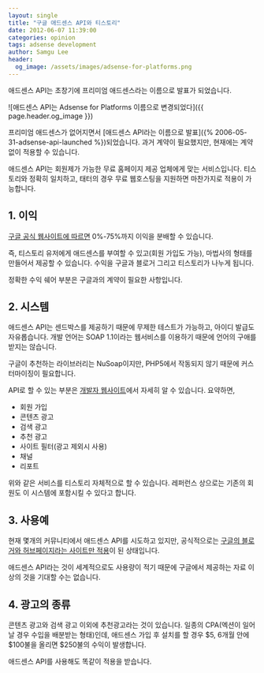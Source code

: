 ```yaml
---
layout: single
title: "구글 애드센스 API와 티스토리"
date: 2012-06-07 11:39:00
categories: opinion
tags: adsense development
author: Samgu Lee
header:
  og_image: /assets/images/adsense-for-platforms.png
---
```


애드센스 API는 초창기에 프리미엄 애드센스라는 이름으로 발표가 되었습니다.

![애드센스 API는 Adsense for Platforms 이름으로 변경되었다]({{ page.header.og_image }})

프리미엄 애드센스가 없어지면서 [애드센스 API라는 이름으로 발표]({% 2006-05-31-adsense-api-launched %})되었습니다. 과거 계약이 필요했지만, 현재에는 계약 없이 적용할 수 있습니다.

애드센스 API는 회원제가 가능한 무료 홈페이지 제공 업체에게 맞는 서비스입니다. 티스토리와 정확히 일치하고, 태터의 경우 무료 웹호스팅을 지원하면 마찬가지로 적용이 가능합니다.

## 1. 이익

[구글 공식 웹사이트에 따르면](http://code.google.com/apis/adsense/revenuesharing.html) 0%-75%까지 이익을 분배할 수 있습니다.

즉, 티스토리 유저에게 애드센스를 부여할 수 있고(회원 가입도 가능), 마법사의 형태를 만들어서 제공할 수 있습니다. 수익을 구글과 블로거 그리고 티스토리가 나누게 됩니다.

정확한 수익 쉐어 부분은 구글과의 계약이 필요한 사항입니다.

## 2. 시스템

애드센스 API는 센드박스를 제공하기 때문에 무제한 테스트가 가능하고, 아이디 발급도 자유롭습니다. 개발 언어는 SOAP 1.1이라는 웹서비스를 이용하기 때문에 언어의 구애를 받지는 않습니다.

구글이 추천하는 라이브러리는 NuSoap이지만, PHP5에서 작동되지 않기 때문에 커스터마이징이 필요합니다.

API로 할 수 있는 부분은 [개발자 웹사이트](http://code.google.com/apis/adsense/developer/index.html)에서 자세히 알 수 있습니다. 요약하면,

- 회원 가입
- 콘텐츠 광고
- 검색 광고
- 추천 광고
- 사이트 필터(광고 제외시 사용)
- 채널
- 리포트

위와 같은 서비스를 티스토리 자체적으로 할 수 있습니다. 레퍼런스 상으로는 기존의 회원도 이 시스템에 포함시킬 수 있다고 합니다.

## 3. 사용예

현재 몇개의 커뮤니티에서 애드센스 API를 시도하고 있지만, 공식적으로는 [구글의 블로거와 허브페이지라는 사이트만 적용](http://code.google.com/apis/adsense/casestudies.html)이 된 상태입니다.

애드센스 API라는 것이 세계적으로도 사용량이 적기 때문에 구글에서 제공하는 자료 이상의 것을 기대할 수는 없습니다.

## 4. 광고의 종류

콘텐츠 광고와 검색 광고 이외에 추천광고라는 것이 있습니다. 일종의 CPA(엑션이 일어날 경우 수입을 배분받는 형태)인데, 애드센스 가입 후 설치를 할 경우 $5, 6개월 안에 $100불을 올리면 $250불의 수익이 발생합니다.

애드센스 API를 사용해도 똑같이 적용을 받습니다.
